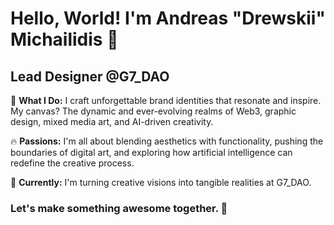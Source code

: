 # Hello, World! I'm Andreas "Drewskii" Michailidis 👋

## Lead Designer @G7_DAO

🎨 **What I Do:** I craft unforgettable brand identities that resonate and inspire. My canvas? The dynamic and ever-evolving realms of Web3, graphic design, mixed media art, and AI-driven creativity.

🔥 **Passions:** I'm all about blending aesthetics with functionality, pushing the boundaries of digital art, and exploring how artificial intelligence can redefine the creative process.

🚀 **Currently:** I'm turning creative visions into tangible realities at G7_DAO.

### Let's make something awesome together. 🌟
